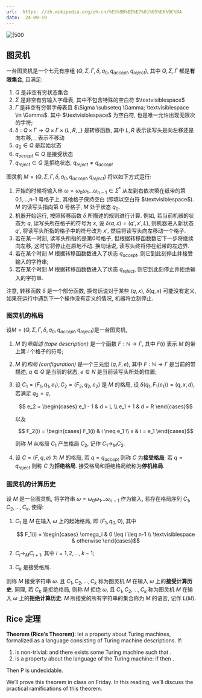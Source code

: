 ```yaml
---
url:  https: //zh.wikipedia.org/zh-cn/%E5%9B%BE%E7%81%B5%E6%9C%BA
date:  24-09-19
---
```


![|500](../../attach/密码学_图灵机.png)

## 图灵机

一台图灵机是一个七元有序组 $(Q,  \Sigma,  \Gamma,  \delta,  q_0,  q_{accept},  q_{reject})$,  其中 $Q,  \Sigma,  \Gamma$ 都是**有限集合**,  且满足:  

1. $Q$ 是非空有穷状态集合
2. $\Sigma$ 是非空有穷输入字母表, 其中不包含特殊的空白符 $\textvisiblespace$
3. $\Gamma$ 是非空有穷带字母表且 $\Sigma \subseteq \Gamma; \textvisiblespace \in \Gamma$. 其中 $\textvisiblespace$ 为空白符, 也是唯一允许出现无限次的字符; 
4. $\delta :  Q \times \Gamma \rightarrow Q \times \Gamma \times \{L,  R,  \_ \}$ 是转移函数,  其中 $L,  R$ 表示读写头是向左移还是向右移,  $\_$ 表示不移动
5. $q_0 \in Q$ 是起始状态
6. $q_{accept} \in Q$ 是接受状态
7. $q_{reject} \in Q$ 是拒绝状态,  $q_{reject} \neq q_{accept}$

图灵机 $M = (Q,  \Sigma,  \Gamma,  \delta,  q_0,  q_{accept},  q_{reject})$ 将以如下方式运行: 

1. 开始的时候将输入串 $\omega = \omega_0 \omega_1 ... \omega_{n-1} \in \Sigma^*$ 从左到右依次填在纸带的第 0,1,...,n-1 号格子上, 其他格子保持空白 (即填以空白符 $\textvisiblespace$). $M$ 的读写头指向第 0 号格子, $M$ 处于状态 $q_0$. 
2. 机器开始运行, 按照转移函数 $\delta$ 所描述的规则进行计算. 例如, 若当前机器的状态为 $q$, 读写头所在格子的符号为 $x$,  设 $\delta(q,  x) = (q',  x',  L)$, 则机器进入新状态 $q'$, 将读写头所指的格子中的符号改为 $x'$, 然后将读写头向左移动一个格子. 
3. 若在某一时刻, 读写头所指的是第0号格子, 但根据转移函数数它下一步将继续向左移, 这时它将停止在原地不动. 换句话说, 读写头终将停在纸带的左边界. 
4. 若在某个时刻 $M$ 根据转移函数数进入了状态 $q_{accept}$, 则它到此刻停止并接受输入的字符串; 
5. 若在某个时刻 $M$ 根据转移函数数进入了状态 $q_{reject}$, 则它到此刻停止并拒绝输入的字符串. 

注意, 转移函数 $\delta$ 是一个部分函数, 换句话说对于某些 $(q,x)$, $\delta(q,x)$ 可能没有定义, 如果在运行中遇到下一个操作没有定义的情况, 机器将立刻停止. 

### 图灵机的格局

设$M = (Q,  \Sigma,  \Gamma,  \delta,  q_0,  q_{accept},  q_{reject})$是一台图灵机, 

1. $M$ 的*带描述 (tape description)* 是一个函数 $F:  \mathbb{N} \rightarrow \Gamma$, 其中 $F(i)$ 表示 $M$ 的带上第 $i$ 个格子的符号; 
2. $M$ 的*构局 (configuration)* 是一个三元组 $(q,  F,  e)$, 其中 $F:  \mathbb{N} \rightarrow \Gamma$ 是当前的带描述, $q \in Q$ 是当前的状态, $e \in N$ 是当前读写头所处的位置;
3. 设 $C_1 = (F_1,  q_1,  e_1),  C_2 = (F_2,  q_2,  e_2)$ 是 $M$ 的格局, 设 $\delta(q_1,  F_1(e_1)) = (q,  x,  d)$, 若满足 $q_2 = q$, 

    $$ e_2 = \begin{cases}
    e_1 - 1 & d = L \\
    e_1 + 1 & d = R
    \end{cases}$$

    以及

    $$ F_2(i) = \begin{cases}
    F_1(i) & i \neq e_1 \\
    x & i = e_1
    \end{cases}$$

    则称 $M$ 从格局 $C_1$ 产生格局 $C_2$, 记作 $C_1 \rightarrow_M C_2$. 

4. 设 $C = (F,  q,  e)$ 为 $M$ 的格局, 若 $q = q_{accept}$ 则称 $C$ 为**接受格局**; 若 $q = q_{reject}$ 则称 $C$ 为**拒绝格局**. 接受格局和拒绝格局统称为**停机格局**. 

### 图灵机的计算历史

设 $M$ 是一台图灵机, 将字符串 $\omega = \omega_0 \omega_1 ... \omega_{n-1}$ 作为输入, 若存在格局序列 $C_1,  C_2,  ...,  C_k$, 使得: 

1. $C_1$ 是 $M$ 在输入 $\omega$ 上的起始格局, 即 $(F_1,  q_0,  0)$, 其中

    $$ F_1(i) = \begin{cases}
    \omega_i & 0 \leq i \leq n-1 \\
    \textvisiblespace & otherwise
    \end{cases}$$

2. $C_i \rightarrow_M C_{i+1}$, 其中 $i = 1,  2,  ...,  k - 1$; 
3. $C_k$ 是接受格局. 

则称 $M$ 接受字符串 $\omega$. 且 $C_1,  C_2,  ...,  C_k$ 称为图灵机 $M$ 在输入 $\omega$ 上的**接受计算历史**. 同理, 若 $C_k$ 是拒绝格局, 则称 $M$ 拒绝 $\omega$, 且 $C_1,  C_2,  ...,  C_k$ 称为图灵机 $M$ 在输入 $\omega$ 上的**拒绝计算历史**. $M$ 所接受的所有字符串的集合称为 $M$ 的语言, 记作 $L(M)$. 


## Rice 定理

**Theorem (Rice’s Theorem)**:  let a property about Turing machines,  formalized as a language consisting of Turing machine descriptions. If: 

1.  is non-trivial:  and there exists some Turing machine such that .
2.  is a property about the language of the Turing machine:  if then .

Then P is undecidable.

We’ll prove this theorem in class on Friday. In this reading,  we’ll discuss the practical ramifications of this theorem.